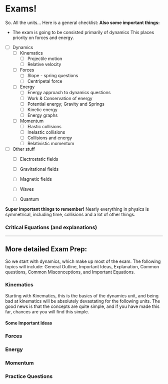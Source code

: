 # Exams!

So. All the units... Here is a general checklist:
**Also some important things:**
- The exam is going to be consisted primarily of dynamics
  This places priority on forces and energy.
* [ ] Dynamics
  * [ ] Kinematics
    * [ ] Projectile motion
    * [ ] Relative velocity
  * [ ] Forces
    * [ ] Slope - spring questions
    * [ ] Centripetal force
  * [ ] Energy
    * [ ] Energy approach to dynamics questions
    * [ ] Work & Conservation of energy
    * [ ] Potential energy; Gravity and Springs
    * [ ] Kinetic energy
    * [ ] Energy graphs
  * [ ] Momentum
    * [ ] Elastic collisions
    * [ ] Inelastic collisions
    * [ ] Collisions and energy
    * [ ] Relativistic momentum
* [ ] Other stuff
  * [ ] Electrostatic fields
  * [ ] Gravitational fields
  * [ ] Magnetic fields
  * [ ] Waves
  * [ ] Quantum


**Super important things to remember!**
Nearly everything in physics is symmetrical, including time, collisions and a lot of other things. 


### Critical Equations (and explanations)

---

## More detailed Exam Prep:
So we start with dynamics, which make up most of the exam.
The following topics will include: General Outline, Important Ideas, Explanation, Common questions, Common Misconceptions, and Important Equations.

### Kinematics

Starting with Kinematics, this is the basics of the dynamics unit, and being bad at kinematics will be absolutely devastating for the following units. The good news is that the concepts are quite simple, and if you have made this far, chances are you will find this simple.






#### Some Important Ideas





### Forces

### Energy

### Momentum



### Practice Questions